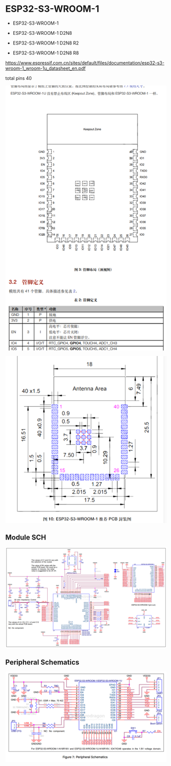 # ESP32-S3-WROOM-1

- ESP32-S3-WROOM-1


- ESP32-S3-WROOM-1 D2N8
- ESP32-S3-WROOM-1 D2N8 R2
- ESP32-S3-WROOM-1 D2N8 R8

https://www.espressif.com.cn/sites/default/files/documentation/esp32-s3-wroom-1_wroom-1u_datasheet_en.pdf


total pins 40

![](52-29-22-05-03-2023.png)

![](14-31-22-05-03-2023.png)


## Module SCH 

![](2025-01-06-15-39-37.png)

## Peripheral Schematics

![](2025-01-06-15-45-29.png)